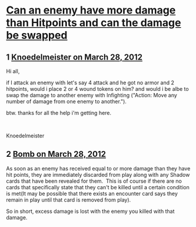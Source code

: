 # [Can an enemy have more damage than Hitpoints and can the damage be swapped](https://community.fantasyflightgames.com/topic/62396-can-an-enemy-have-more-damage-than-hitpoints-and-can-the-damage-be-swapped/)

## 1 [Knoedelmeister on March 28, 2012](https://community.fantasyflightgames.com/topic/62396-can-an-enemy-have-more-damage-than-hitpoints-and-can-the-damage-be-swapped/?do=findComment&comment=610890)

Hi all,

if I attack an enemy with let's say 4 attack and he got no armor and 2 hitpoints, would i place 2 or 4 wound tokens on him? and would i be albe to swap the damage to another enemy with Infighting ("Action: Move any number of damage from one enemy to another.").

btw. thanks for all the help i'm getting here.

 

Knoedelmeister

## 2 [Bomb on March 28, 2012](https://community.fantasyflightgames.com/topic/62396-can-an-enemy-have-more-damage-than-hitpoints-and-can-the-damage-be-swapped/?do=findComment&comment=610936)

As soon as an enemy has received equal to or more damage than they have hit points, they are immediately discarded from play along with any Shadow cards that have been revealed for them.  This is of course if there are no cards that specifically state that they can't be killed until a certain condition is met(It may be possible that there exists an encounter card says they remain in play until that card is removed from play).

So in short, excess damage is lost with the enemy you killed with that damage.

